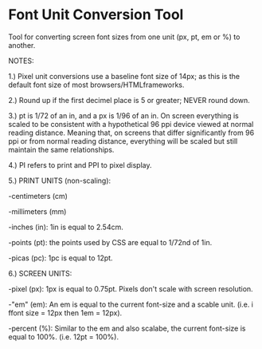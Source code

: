Font Unit Conversion Tool
===========================

Tool for converting screen font sizes from one unit (px, pt, em or %) to another.


NOTES:

1.) Pixel unit conversions use a baseline font size of 14px; as this is the default font size of most browsers/HTMLframeworks.

2.) Round up if the first decimel place is 5 or greater; NEVER round down.

3.)  pt is 1/72 of an in, and a px is 1/96 of an in. On screen everything is scaled to be consistent with a hypothetical 96 ppi device viewed at normal reading distance. Meaning that, on screens that differ significantly from 96 ppi or from normal reading distance, everything will be scaled but still maintain the same relationships.

4.) PI refers to print and PPI to pixel display. 

5.) PRINT UNITS (non-scaling):

-centimeters (cm)

-millimeters (mm)

-inches (in): 1in is equal to 2.54cm.

-points (pt): the points used by CSS are equal to 1/72nd of 1in.

-picas (pc): 1pc is equal to 12pt.


6.) SCREEN UNITS:

-pixel (px): 1px is equal to 0.75pt. Pixels don't scale with screen resolution.

-"em" (em): An em is equal to the current font-size and a scable unit. (i.e. i ffont size = 12px then 1em = 12px).

-percent (%): Similar to the em and also scalabe, the current font-size is equal to 100%. (i.e. 12pt = 100%).

